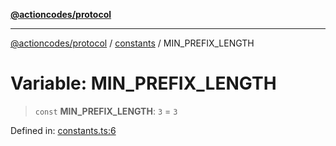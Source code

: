 [**@actioncodes/protocol**](../../README.md)

***

[@actioncodes/protocol](../../modules.md) / [constants](../README.md) / MIN\_PREFIX\_LENGTH

# Variable: MIN\_PREFIX\_LENGTH

> `const` **MIN\_PREFIX\_LENGTH**: `3` = `3`

Defined in: [constants.ts:6](https://github.com/otaprotocol/actioncodes/blob/007a9e0d8a0303f8bd7d2ee1ee5ee3e0ff8d987c/src/constants.ts#L6)

